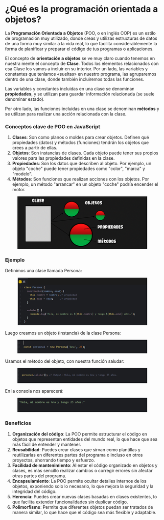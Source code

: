 # ¿Qué es la programación orientada a objetos?

La **Programación Orientada a Objetos** (POO, o en inglés OOP) es un estilo de programación muy utilizado, donde creas y utilizas estructuras de datos de una forma muy similar a la vida real, lo que facilita considerablemente la forma de planificar y preparar el código de tus programas o aplicaciones.

El concepto de **orientación a objetos** se ve muy claro cuando tenemos en nuestra mente el concepto de **Clase**. Todos los elementos relacionados con esa Clase los vamos a incluir en su interior. Por un lado, las variables y constantes que teníamos «sueltas» en nuestro programa, las agruparemos dentro de una clase, donde también incluiremos todas las funciones.

Las variables y constantes incluidas en una clase se denominan **propiedades**, y se utilizan para guardar información relacionada (se suele denominar estado).&#x20;

Por otro lado, las funciones incluidas en una clase se denominan **métodos** y se utilizan para realizar una acción relacionada con la clase.

### Conceptos clave de POO en JavaScript

1. **Clases**: Son como planos o moldes para crear objetos. Definen qué propiedades (datos) y métodos (funciones) tendrán los objetos que crees a partir de ellas.
2. **Objetos**: Son instancias de clases. Cada objeto puede tener sus propios valores para las propiedades definidas en la clase.
3. **Propiedades**: Son los datos que describen al objeto. Por ejemplo, un objeto "coche" puede tener propiedades como "color", "marca" y "modelo".
4. **Métodos**: Son funciones que realizan acciones con los objetos. Por ejemplo, un método "arrancar" en un objeto "coche" podría encender el motor.

<figure><img src="../.gitbook/assets/image (29).png" alt=""><figcaption></figcaption></figure>

### Ejemplo

Definimos una clase llamada Persona:

<figure><img src="../.gitbook/assets/image (30).png" alt=""><figcaption></figcaption></figure>

Luego creamos un objeto (instancia) de la clase Persona:

<figure><img src="../.gitbook/assets/image (31).png" alt=""><figcaption></figcaption></figure>

Usamos el método del objeto, con nuestra función saludar:

<figure><img src="../.gitbook/assets/image (32).png" alt=""><figcaption></figcaption></figure>

En la consola nos aparecerá:

<figure><img src="../.gitbook/assets/image (33).png" alt=""><figcaption></figcaption></figure>

### Beneficios

1. **Organización del código**: La POO permite estructurar el código en objetos que representan entidades del mundo real, lo que hace que sea más fácil de entender y mantener.
2. **Reusabilidad**: Puedes crear clases que sirvan como plantillas y reutilizarlas en diferentes partes del programa o incluso en otros proyectos, ahorrando tiempo y esfuerzo.
3. **Facilidad de mantenimiento**: Al estar el código organizado en objetos y clases, es más sencillo realizar cambios o corregir errores sin afectar otras partes del programa.
4. **Encapsulamiento**: La POO permite ocultar detalles internos de los objetos, exponiendo solo lo necesario, lo que mejora la seguridad y la integridad del código.
5. **Herencia**: Puedes crear nuevas clases basadas en clases existentes, lo que facilita extender funcionalidades sin duplicar código.
6. **Polimorfismo**: Permite que diferentes objetos puedan ser tratados de manera similar, lo que hace que el código sea más flexible y adaptable.

